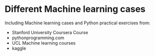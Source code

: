 # Different Machine learning cases 
Including Machine learning cases and Python practical exercises from:
- Stanford University Coursera Course
- pythonprogramming.com
- UCL Machine learning courses
- kaggle
